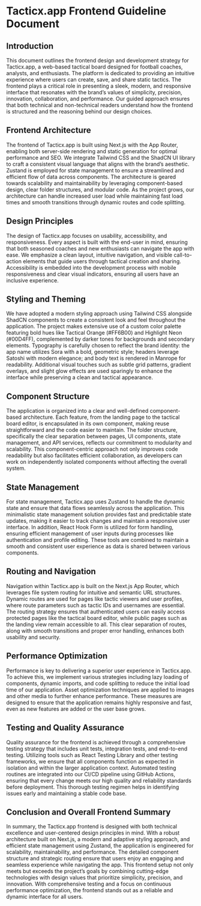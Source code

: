 # Tacticx.app Frontend Guideline Document

## Introduction
This document outlines the frontend design and development strategy for Tacticx.app, a web-based tactical board designed for football coaches, analysts, and enthusiasts. The platform is dedicated to providing an intuitive experience where users can create, save, and share static tactics. The frontend plays a critical role in presenting a sleek, modern, and responsive interface that resonates with the brand’s values of simplicity, precision, innovation, collaboration, and performance. Our guided approach ensures that both technical and non-technical readers understand how the frontend is structured and the reasoning behind our design choices.

## Frontend Architecture
The frontend of Tacticx.app is built using Next.js with the App Router, enabling both server-side rendering and static generation for optimal performance and SEO. We integrate Tailwind CSS and the ShadCN UI library to craft a consistent visual language that aligns with the brand’s aesthetic. Zustand is employed for state management to ensure a streamlined and efficient flow of data across components. The architecture is geared towards scalability and maintainability by leveraging component-based design, clear folder structures, and modular code. As the project grows, our architecture can handle increased user load while maintaining fast load times and smooth transitions through dynamic routes and code splitting.

## Design Principles
The design of Tacticx.app focuses on usability, accessibility, and responsiveness. Every aspect is built with the end-user in mind, ensuring that both seasoned coaches and new enthusiasts can navigate the app with ease. We emphasize a clean layout, intuitive navigation, and visible call-to-action elements that guide users through tactical creation and sharing. Accessibility is embedded into the development process with mobile responsiveness and clear visual indicators, ensuring all users have an inclusive experience.

## Styling and Theming
We have adopted a modern styling approach using Tailwind CSS alongside ShadCN components to create a consistent look and feel throughout the application. The project makes extensive use of a custom color palette featuring bold hues like Tactical Orange (#FF6B00) and Highlight Neon (#00D4FF), complemented by darker tones for backgrounds and secondary elements. Typography is carefully chosen to reflect the brand identity: the app name utilizes Sora with a bold, geometric style; headers leverage Satoshi with modern elegance; and body text is rendered in Manrope for readability. Additional visual touches such as subtle grid patterns, gradient overlays, and slight glow effects are used sparingly to enhance the interface while preserving a clean and tactical appearance.

## Component Structure
The application is organized into a clear and well-defined component-based architecture. Each feature, from the landing page to the tactical board editor, is encapsulated in its own component, making reuse straightforward and the code easier to maintain. The folder structure, specifically the clear separation between pages, UI components, state management, and API services, reflects our commitment to modularity and scalability. This component-centric approach not only improves code readability but also facilitates efficient collaboration, as developers can work on independently isolated components without affecting the overall system.

## State Management
For state management, Tacticx.app uses Zustand to handle the dynamic state and ensure that data flows seamlessly across the application. This minimalistic state management solution provides fast and predictable state updates, making it easier to track changes and maintain a responsive user interface. In addition, React Hook Form is utilized for form handling, ensuring efficient management of user inputs during processes like authentication and profile editing. These tools are combined to maintain a smooth and consistent user experience as data is shared between various components.

## Routing and Navigation
Navigation within Tacticx.app is built on the Next.js App Router, which leverages file system routing for intuitive and semantic URL structures. Dynamic routes are used for pages like tactic viewers and user profiles, where route parameters such as tactic IDs and usernames are essential. The routing strategy ensures that authenticated users can easily access protected pages like the tactical board editor, while public pages such as the landing view remain accessible to all. This clear separation of routes, along with smooth transitions and proper error handling, enhances both usability and security.

## Performance Optimization
Performance is key to delivering a superior user experience in Tacticx.app. To achieve this, we implement various strategies including lazy loading of components, dynamic imports, and code splitting to reduce the initial load time of our application. Asset optimization techniques are applied to images and other media to further enhance performance. These measures are designed to ensure that the application remains highly responsive and fast, even as new features are added or the user base grows.

## Testing and Quality Assurance
Quality assurance for the frontend is achieved through a comprehensive testing strategy that includes unit tests, integration tests, and end-to-end testing. Utilizing tools such as React Testing Library and other testing frameworks, we ensure that all components function as expected in isolation and within the larger application context. Automated testing routines are integrated into our CI/CD pipeline using GitHub Actions, ensuring that every change meets our high quality and reliability standards before deployment. This thorough testing regimen helps in identifying issues early and maintaining a stable code base.

## Conclusion and Overall Frontend Summary
In summary, the Tacticx.app frontend is designed with both technical excellence and user-centered design principles in mind. With a robust architecture built on Next.js, a modern and adaptive styling approach, and efficient state management using Zustand, the application is engineered for scalability, maintainability, and performance. The detailed component structure and strategic routing ensure that users enjoy an engaging and seamless experience while navigating the app. This frontend setup not only meets but exceeds the project’s goals by combining cutting-edge technologies with design values that prioritize simplicity, precision, and innovation. With comprehensive testing and a focus on continuous performance optimization, the frontend stands out as a reliable and dynamic interface for all users.

